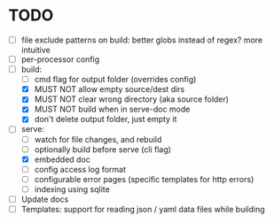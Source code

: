 # TODO

- [ ] file exclude patterns on build: better globs instead of regex? more intuitive
- [ ] per-processor config
- [ ] build:
  - [ ] cmd flag for output folder (overrides config)
  - [x] MUST NOT allow empty source/dest dirs
  - [x] MUST NOT clear wrong directory (aka source folder)
  - [x] MUST NOT build when in serve-doc mode
  - [x] don't delete output folder, just empty it
- [ ] serve:
  - [ ] watch for file changes, and rebuild
  - [ ] optionally build before serve (cli flag)
  - [x] embedded doc
  - [ ] config access log format
  - [ ] configurable error pages (specific templates for http errors)
  - [ ] indexing using sqlite
- [ ] Update docs
- [ ] Templates: support for reading json / yaml data files while building